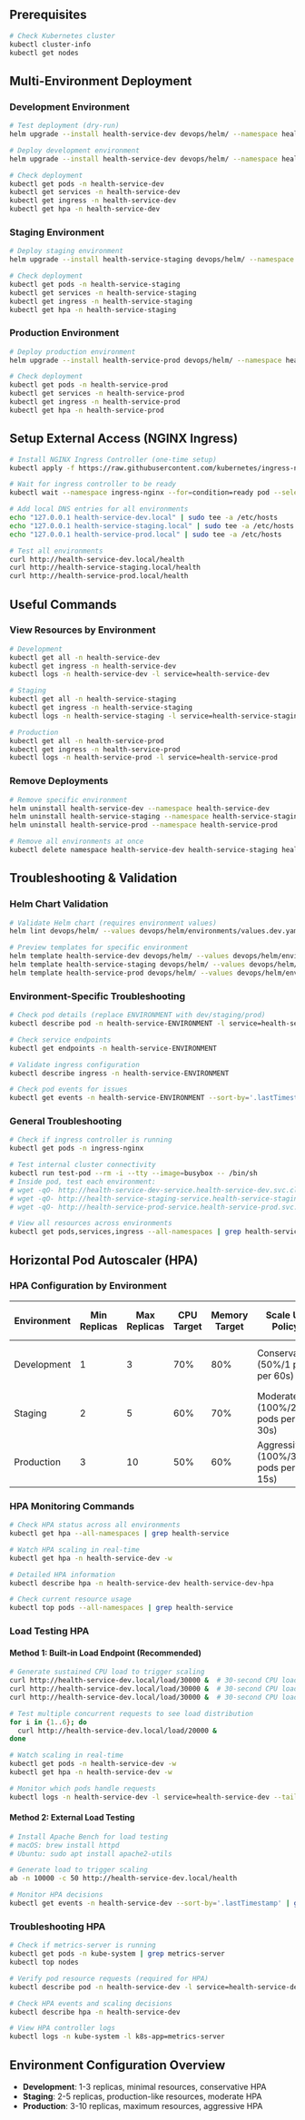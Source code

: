 ## Prerequisites
```bash
# Check Kubernetes cluster
kubectl cluster-info
kubectl get nodes
```

## Multi-Environment Deployment

### Development Environment
```bash
# Test deployment (dry-run)
helm upgrade --install health-service-dev devops/helm/ --namespace health-service-dev --create-namespace --values devops/helm/environments/values.dev.yaml --dry-run --debug

# Deploy development environment
helm upgrade --install health-service-dev devops/helm/ --namespace health-service-dev --create-namespace --values devops/helm/environments/values.dev.yaml

# Check deployment
kubectl get pods -n health-service-dev
kubectl get services -n health-service-dev
kubectl get ingress -n health-service-dev
kubectl get hpa -n health-service-dev
```

### Staging Environment
```bash
# Deploy staging environment
helm upgrade --install health-service-staging devops/helm/ --namespace health-service-staging --create-namespace --values devops/helm/environments/values.nonprod.yaml

# Check deployment
kubectl get pods -n health-service-staging
kubectl get services -n health-service-staging
kubectl get ingress -n health-service-staging
kubectl get hpa -n health-service-staging
```

### Production Environment
```bash
# Deploy production environment
helm upgrade --install health-service-prod devops/helm/ --namespace health-service-prod --create-namespace --values devops/helm/environments/values.prod.yaml

# Check deployment
kubectl get pods -n health-service-prod
kubectl get services -n health-service-prod
kubectl get ingress -n health-service-prod
kubectl get hpa -n health-service-prod
```

## Setup External Access (NGINX Ingress)
```bash
# Install NGINX Ingress Controller (one-time setup)
kubectl apply -f https://raw.githubusercontent.com/kubernetes/ingress-nginx/controller-v1.8.2/deploy/static/provider/cloud/deploy.yaml

# Wait for ingress controller to be ready
kubectl wait --namespace ingress-nginx --for=condition=ready pod --selector=app.kubernetes.io/component=controller --timeout=90s

# Add local DNS entries for all environments
echo "127.0.0.1 health-service-dev.local" | sudo tee -a /etc/hosts
echo "127.0.0.1 health-service-staging.local" | sudo tee -a /etc/hosts
echo "127.0.0.1 health-service-prod.local" | sudo tee -a /etc/hosts

# Test all environments
curl http://health-service-dev.local/health
curl http://health-service-staging.local/health
curl http://health-service-prod.local/health
```

## Useful Commands

### View Resources by Environment
```bash
# Development
kubectl get all -n health-service-dev
kubectl get ingress -n health-service-dev
kubectl logs -n health-service-dev -l service=health-service-dev

# Staging
kubectl get all -n health-service-staging
kubectl get ingress -n health-service-staging
kubectl logs -n health-service-staging -l service=health-service-staging

# Production
kubectl get all -n health-service-prod
kubectl get ingress -n health-service-prod
kubectl logs -n health-service-prod -l service=health-service-prod
```

### Remove Deployments
```bash
# Remove specific environment
helm uninstall health-service-dev --namespace health-service-dev
helm uninstall health-service-staging --namespace health-service-staging
helm uninstall health-service-prod --namespace health-service-prod

# Remove all environments at once
kubectl delete namespace health-service-dev health-service-staging health-service-prod
```

## Troubleshooting & Validation

### Helm Chart Validation
```bash
# Validate Helm chart (requires environment values)
helm lint devops/helm/ --values devops/helm/environments/values.dev.yaml

# Preview templates for specific environment
helm template health-service-dev devops/helm/ --values devops/helm/environments/values.dev.yaml
helm template health-service-staging devops/helm/ --values devops/helm/environments/values.nonprod.yaml
helm template health-service-prod devops/helm/ --values devops/helm/environments/values.prod.yaml
```

### Environment-Specific Troubleshooting
```bash
# Check pod details (replace ENVIRONMENT with dev/staging/prod)
kubectl describe pod -n health-service-ENVIRONMENT -l service=health-service-ENVIRONMENT

# Check service endpoints
kubectl get endpoints -n health-service-ENVIRONMENT

# Validate ingress configuration
kubectl describe ingress -n health-service-ENVIRONMENT

# Check pod events for issues
kubectl get events -n health-service-ENVIRONMENT --sort-by='.lastTimestamp'
```

### General Troubleshooting
```bash
# Check if ingress controller is running
kubectl get pods -n ingress-nginx

# Test internal cluster connectivity
kubectl run test-pod --rm -i --tty --image=busybox -- /bin/sh
# Inside pod, test each environment:
# wget -qO- http://health-service-dev-service.health-service-dev.svc.cluster.local/health
# wget -qO- http://health-service-staging-service.health-service-staging.svc.cluster.local/health
# wget -qO- http://health-service-prod-service.health-service-prod.svc.cluster.local/health

# View all resources across environments
kubectl get pods,services,ingress --all-namespaces | grep health-service
```

## Horizontal Pod Autoscaler (HPA)

### HPA Configuration by Environment
| Environment | Min Replicas | Max Replicas | CPU Target | Memory Target | Scale Up Policy | Scale Down Policy |
|-------------|--------------|--------------|------------|---------------|----------------|------------------|
| Development | 1 | 3 | 70% | 80% | Conservative (50%/1 pod per 60s) | Slow (10% per 60s) |
| Staging | 2 | 5 | 60% | 70% | Moderate (100%/2 pods per 30s) | Medium (20% per 60s) |
| Production | 3 | 10 | 50% | 60% | Aggressive (100%/3 pods per 15s) | Careful (25% per 60s) |

### HPA Monitoring Commands
```bash
# Check HPA status across all environments
kubectl get hpa --all-namespaces | grep health-service

# Watch HPA scaling in real-time
kubectl get hpa -n health-service-dev -w

# Detailed HPA information
kubectl describe hpa -n health-service-dev health-service-dev-hpa

# Check current resource usage
kubectl top pods --all-namespaces | grep health-service
```

### Load Testing HPA

#### Method 1: Built-in Load Endpoint (Recommended)
```bash
# Generate sustained CPU load to trigger scaling
curl http://health-service-dev.local/load/30000 &  # 30-second CPU load
curl http://health-service-dev.local/load/30000 &  # 30-second CPU load
curl http://health-service-dev.local/load/30000 &  # 30-second CPU load

# Test multiple concurrent requests to see load distribution
for i in {1..6}; do
  curl http://health-service-dev.local/load/20000 &
done

# Watch scaling in real-time
kubectl get pods -n health-service-dev -w
kubectl get hpa -n health-service-dev -w

# Monitor which pods handle requests
kubectl logs -n health-service-dev -l service=health-service-dev --tail=20 -f
```

#### Method 2: External Load Testing
```bash
# Install Apache Bench for load testing
# macOS: brew install httpd
# Ubuntu: sudo apt install apache2-utils

# Generate load to trigger scaling
ab -n 10000 -c 50 http://health-service-dev.local/health

# Monitor HPA decisions
kubectl get events -n health-service-dev --sort-by='.lastTimestamp' | grep HorizontalPodAutoscaler
```

### Troubleshooting HPA
```bash
# Check if metrics-server is running
kubectl get pods -n kube-system | grep metrics-server
kubectl top nodes

# Verify pod resource requests (required for HPA)
kubectl describe pod -n health-service-dev -l service=health-service-dev

# Check HPA events and scaling decisions
kubectl describe hpa -n health-service-dev

# View HPA controller logs
kubectl logs -n kube-system -l k8s-app=metrics-server
```

## Environment Configuration Overview
- **Development**: 1-3 replicas, minimal resources, conservative HPA
- **Staging**: 2-5 replicas, production-like resources, moderate HPA
- **Production**: 3-10 replicas, maximum resources, aggressive HPA
